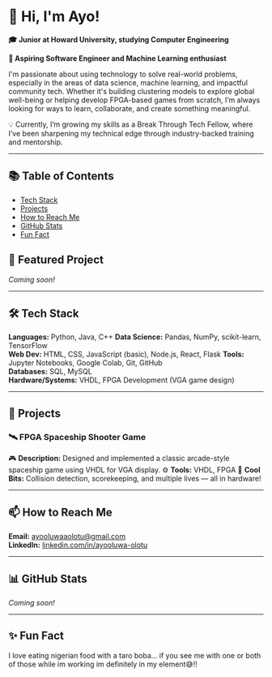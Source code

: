 # 👋 Hi, I'm Ayo!

**🎓 Junior at Howard University, studying Computer Engineering**

**🔭 Aspiring Software Engineer and Machine Learning enthusiast**

I'm passionate about using technology to solve real-world problems, especially in the areas of data science, machine learning, and impactful community tech. Whether it's building clustering models to explore global well-being or helping develop FPGA-based games from scratch, I’m always looking for ways to learn, collaborate, and create something meaningful.

💡 Currently, I’m growing my skills as a Break Through Tech Fellow, where I’ve been sharpening my technical edge through industry-backed training and mentorship.

---
## 📚 Table of Contents

- [Tech Stack](#-tech-stack)
- [Projects](#-projects)
- [How to Reach Me](#-how-to-reach-me)
- [GitHub Stats](#-github-stats)
- [Fun Fact](#-fun-fact)


## 🎯 Featured Project

*Coming soon!*

---

## 🛠 Tech Stack

**Languages:** Python, Java, C++
**Data Science:** Pandas, NumPy, scikit-learn, TensorFlow  
**Web Dev:** HTML, CSS, JavaScript (basic), Node.js, React, Flask
**Tools:** Jupyter Notebooks, Google Colab, Git, GitHub  
**Databases:** SQL, MySQL  
**Hardware/Systems:** VHDL, FPGA Development (VGA game design)

---

## 🚀 Projects

### 🛰 FPGA Spaceship Shooter Game
🎮 **Description:** Designed and implemented a classic arcade-style spaceship game using VHDL for VGA display.
⚙️ **Tools:** VHDL, FPGA
🧠 **Cool Bits:** Collision detection, scorekeeping, and multiple lives — all in hardware!

---

## 📫 How to Reach Me

**Email:** [ayooluwaaolotu@gmail.com](mailto:ayooluwaaolotu@gmail.com)  
**LinkedIn:** [linkedin.com/in/ayooluwa-olotu](https://www.linkedin.com/in/ayooluwa-olotu)  

---

## 📊 GitHub Stats

*Coming soon!*

---

## ✨ Fun Fact

I love eating nigerian food with a taro boba... if you see me with one or both of those while im working im definitely in my element😅!!
